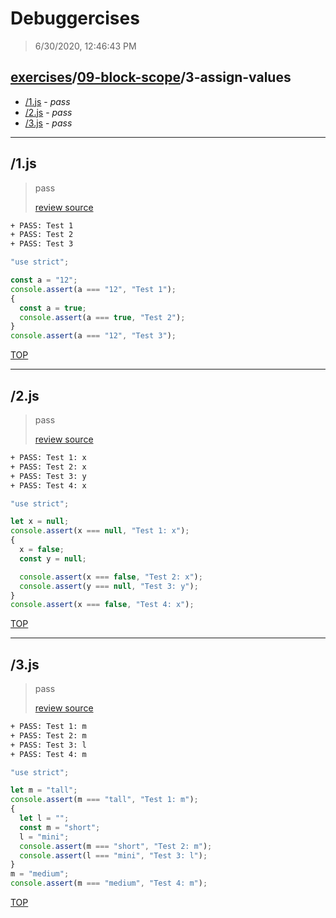 # Debuggercises 

> 6/30/2020, 12:46:43 PM 

## [exercises](../../README.md)/[09-block-scope](../README.md)/3-assign-values 

- [/1.js](#1js) - _pass_ 
- [/2.js](#2js) - _pass_ 
- [/3.js](#3js) - _pass_ 
---

## /1.js 

> pass 
>
> [review source](../../../exercises/09-block-scope/3-assign-values/1.js)

```txt
+ PASS: Test 1
+ PASS: Test 2
+ PASS: Test 3
```

```js
"use strict";

const a = "12";
console.assert(a === "12", "Test 1");
{
  const a = true;
  console.assert(a === true, "Test 2");
}
console.assert(a === "12", "Test 3");

```

[TOP](#debuggercises)

---

## /2.js 

> pass 
>
> [review source](../../../exercises/09-block-scope/3-assign-values/2.js)

```txt
+ PASS: Test 1: x
+ PASS: Test 2: x
+ PASS: Test 3: y
+ PASS: Test 4: x
```

```js
"use strict";

let x = null;
console.assert(x === null, "Test 1: x");
{
  x = false;
  const y = null;

  console.assert(x === false, "Test 2: x");
  console.assert(y === null, "Test 3: y");
}
console.assert(x === false, "Test 4: x");

```

[TOP](#debuggercises)

---

## /3.js 

> pass 
>
> [review source](../../../exercises/09-block-scope/3-assign-values/3.js)

```txt
+ PASS: Test 1: m
+ PASS: Test 2: m
+ PASS: Test 3: l
+ PASS: Test 4: m
```

```js
"use strict";

let m = "tall";
console.assert(m === "tall", "Test 1: m");
{
  let l = "";
  const m = "short";
  l = "mini";
  console.assert(m === "short", "Test 2: m");
  console.assert(l === "mini", "Test 3: l");
}
m = "medium";
console.assert(m === "medium", "Test 4: m");

```

[TOP](#debuggercises)

